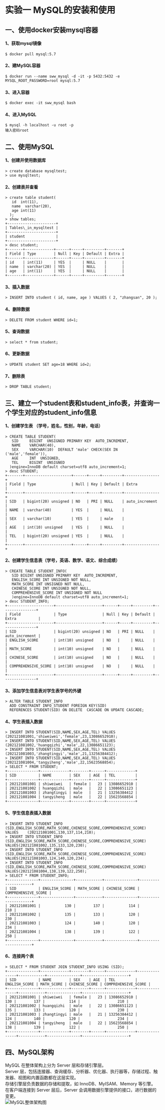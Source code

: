 # 实验一 MySQL的安装和使用

## 一、使用docker安装mysql容器
#### 1、获取mysql镜像
    $ docker pull mysql:5.7
#### 2、建MySQL容器
    $ docker run --name sww_mysql -d -it -p 5432:5432 -e MYSQL_ROOT_PASSWORD=root mysql:5.7
#### 3、进入容器
    $ docker exec -it sww_mysql bash
#### 4、进入MySQL
    $ mysql -h localhost -u root -p
    输入密码root

## 二、使用MySQL
#### 1、创建并使用数据库
    > create database mysqltest;      
    > use mysqltest;
#### 2、创建表并查看

    > create table student(  
       id  int(11),  
       name  varchar(20),   
       age int(11)  
      );  
    > show tables;  
    +----------------------+  
    | Tables\_in_mysqltest |  
    +----------------------+  
    | student              |  
    +----------------------+  
    > desc student;   
    +-------+-------------+------+-----+---------+-------+  
    | Field | Type        | Null | Key | Default | Extra |  
    +-------+-------------+------+-----+---------+-------+  
    | id    | int(11)     | YES  |     | NULL    |       |  
    | name  | varchar(20) | YES  |     | NULL    |       |  
    | age   | int(11)     | YES  |     | NULL    |       |  
    +-------+-------------+------+-----+---------+-------+  
#### 3、插入数据
    > INSERT INTO student ( id, name, age ) VALUES ( 2, "zhangsan", 20 );
#### 4、删除数据
    > DELETE FROM student WHERE id=1;
#### 5、查询数据
    > select * from student;
#### 6、更新数据
    > UPDATE student SET age=18 WHERE id=2;
#### 7、删除表
    > DROP TABLE student;

## 三、建立一个student表和student_info表，并查询一个学生对应的student_info信息
#### 1、创建学生表 （学号，姓名，性别，年龄，电话）
    > CREATE TABLE STUDENT(  
       SID     BIGINT  UNSIGNED PRIMARY KEY  AUTO_INCREMENT,  
       NAME    VARCHAR(40),  
       SEX     VARCHAR(10)  DEFAULT 'male' CHECK(SEX IN ('male','female')),  
       AGE     INT  UNSIGNED,  
       TEL     BIGINT  UNSIGNED  
      )engine=InnoDB default charset=utf8 auto_increment=1;  
    > desc STUDENT;   
    +-------+---------------------+------+-----+---------+----------------+  
    | Field | Type                | Null | Key | Default | Extra          |  
    +-------+---------------------+------+-----+---------+----------------+  
    | SID   | bigint(20) unsigned | NO   | PRI | NULL    | auto_increment |  
    | NAME  | varchar(40)         | YES  |     | NULL    |                |  
    | SEX   | varchar(10)         | YES  |     | male    |                |  
    | AGE   | int(10) unsigned    | YES  |     | NULL    |                |  
    | TEL   | bigint(20) unsigned | YES  |     | NULL    |                |  
    +-------+---------------------+------+-----+---------+----------------+  
#### 2、创建学生信息表（学号，英语、数学、语文、综合成绩）
    > CREATE TABLE STUDENT_INFO(  
       SID BIGINT UNSIGNED PRIMARY KEY  AUTO_INCREMENT,  
       ENGLISH_SCORE INT UNSIGNED NOT NULL,  
       MATH_SCORE INT UNSIGNED NOT NULL,  
       CHINESE_SCORE INT UNSIGNED NOT NULL,  
       COMPREHENSIVE_SCORE INT UNSIGNED NOT NULL  
       )engine=InnoDB default charset=utf8 auto_increment=1;  
    > desc STUDENT_INFO;  
    +---------------------+---------------------+------+-----+---------+----------------+  
    | Field               | Type                | Null | Key | Default | Extra          |  
    +---------------------+---------------------+------+-----+---------+----------------+   
    | SID                 | bigint(20) unsigned | NO   | PRI | NULL    | auto_increment |  
    | ENGLISH_SCORE       | int(10) unsigned    | NO   |     | NULL    |                |  
    | MATH_SCORE          | int(10) unsigned    | NO   |     | NULL    |                |  
    | CHINESE_SCORE       | int(10) unsigned    | NO   |     | NULL    |                |  
    | COMPREHENSIVE_SCORE | int(10) unsigned    | NO   |     | NULL    |                |  
    +---------------------+---------------------+------+-----+---------+----------------+  
#### 3、添加学生信息表对学生表学号的外键
    > ALTER TABLE STUDENT_INFO  
      ADD CONSTRAINT INFO_STUDENT FOREIGN KEY(SID)  
      REFERENCES STUDENT(SID) ON DELETE  CASCADE ON UPDATE CASCADE;  
#### 4、学生表插入数据
    > INSERT INTO STUDENT(SID,NAME,SEX,AGE,TEL) VALUES (202121081001,'shiweiwei','female',23,13086652910);  
    > INSERT INTO STUDENT(SID,NAME,SEX,AGE,TEL) VALUES (202121081002,'huangqizhi','male',22,13086651123);  
    > INSERT INTO STUDENT(SID,NAME,SEX,AGE,TEL) VALUES (202121081003,'zhangtingyi','male',21,13256384412);  
    > INSERT INTO STUDENT(SID,NAME,SEX,AGE,TEL) VALUES (202121081004,'tangyiheng','male',22,15623568854);   
    > SELECT * FROM STUDENT;  
    +--------------+-------------+--------+------+-------------+  
    | SID          | NAME        | SEX    | AGE  | TEL         |  
    +--------------+-------------+--------+------+-------------+  
    | 202121081001 | shiweiwei   | female |   23 | 13086652910 |  
    | 202121081002 | huangqizhi  | male   |   22 | 13086651123 |  
    | 202121081003 | zhangtingyi | male   |   21 | 13256384412 |  
    | 202121081004 | tangyiheng  | male   |   22 | 15623568854 |  
    +--------------+-------------+--------+------+-------------+  
#### 5、学生信息表插入数据
    > INSERT INTO STUDENT_INFO (SID,ENGLISH_SCORE,MATH_SCORE,CHINESE_SCORE,COMPREHENSIVE_SCORE) VALUES    (202121081001,130,137,114,210);  
    > INSERT INTO STUDENT_INFO (SID,ENGLISH_SCORE,MATH_SCORE,CHINESE_SCORE,COMPREHENSIVE_SCORE) VALUES(202121081002,135,133,120,230);  
    > INSERT INTO STUDENT_INFO (SID,ENGLISH_SCORE,MATH_SCORE,CHINESE_SCORE,COMPREHENSIVE_SCORE) VALUES(202121081003,124,140,120,234);  
    > INSERT INTO STUDENT_INFO (SID,ENGLISH_SCORE,MATH_SCORE,CHINESE_SCORE,COMPREHENSIVE_SCORE) VALUES(202121081004,138,139,122,250);  
    > SELECT * FROM STUDENT_INFO;  
    +--------------+---------------+------------+---------------+---------------------+  
    | SID          | ENGLISH_SCORE | MATH_SCORE | CHINESE_SCORE | COMPREHENSIVE_SCORE |  
    +--------------+---------------+------------+---------------+---------------------+  
    | 202121081001 |           130 |        137 |           114 |                 210 |  
    | 202121081002 |           135 |        133 |           120 |                 230 |  
    | 202121081003 |           124 |        140 |           120 |                 234 |  
    | 202121081004 |           138 |        139 |           122 |                 250 |  
    +--------------+---------------+------------+---------------+---------------------+  
#### 6、连接两个表
    > SELECT * FROM STUDENT JOIN STUDENT_INFO USING (SID);  
    +--------------+-------------+--------+------+-------------+---------------+------------+---------------+---------------------+  
    | SID          | NAME        | SEX    | AGE  | TEL         | ENGLISH_SCORE | MATH_SCORE | CHINESE_SCORE | COMPREHENSIVE_SCORE |  
    +--------------+-------------+--------+------+-------------+---------------+------------+---------------+---------------------+  
    | 202121081001 | shiweiwei   | female |   23 | 13086652910 |           130 |        137 |           114 |                 210 |  
    | 202121081002 | huangqizhi  | male   |   22 | 13086651123 |           135 |        133 |           120 |                 230 |  
    | 202121081003 | zhangtingyi | male   |   21 | 13256384412 |           124 |        140 |           120 |                 234 |  
    | 202121081004 | tangyiheng  | male   |   22 | 15623568854 |           138 |        139 |           122 |                 250 |  
    +--------------+-------------+--------+------+-------------+---------------+------------+---------------+---------------------+  
## 四、MySQL架构
MySQL 在整体架构上分为 Server 层和存储引擎层。  
Server 层，包括连接器、查询缓存、分析器、优化器、执行器等，存储过程、触发器、视图和内置函数都在这层实现。  
存储引擎层负责数据的存储和提取，如 InnoDB、MyISAM、Memory 等引擎。  
在客户端连接到 Server 层后，Server 会调用数据引擎提供的接口，进行数据的变更。  
![MySQL整体架构图](https://static001.geekbang.org/resource/image/0d/d9/0d2070e8f84c4801adbfa03bda1f98d9.png)
